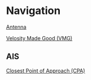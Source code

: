 # Navigation

[Antenna](antenna.md)

[Velosity Made Good (VMG)](vmg.md)

## AIS

[Closest Point of Approach (CPA)](AIS/CPA.md)
